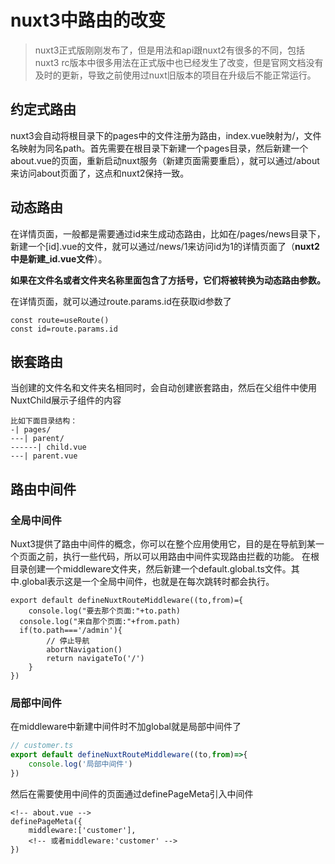 # nuxt3中路由的改变
> nuxt3正式版刚刚发布了，但是用法和api跟nuxt2有很多的不同，包括nuxt3 rc版本中很多用法在正式版中也已经发生了改变，但是官网文档没有及时的更新，导致之前使用过nuxt旧版本的项目在升级后不能正常运行。

## 约定式路由
nuxt3会自动将根目录下的pages中的文件注册为路由，index.vue映射为/，文件名映射为同名path。首先需要在根目录下新建一个pages目录，然后新建一个about.vue的页面，重新启动nuxt服务（新建页面需要重启），就可以通过/about来访问about页面了，这点和nuxt2保持一致。

## 动态路由
在详情页面，一般都是需要通过id来生成动态路由，比如在/pages/news目录下，新建一个[id].vue的文件，就可以通过/news/1来访问id为1的详情页面了（**nuxt2中是新建_id.vue文件**）。

**如果在文件名或者文件夹名称里面包含了方括号，它们将被转换为动态路由参数。**

在详情页面，就可以通过route.params.id在获取id参数了
```vue
const route=useRoute()
const id=route.params.id
```

## 嵌套路由
当创建的文件名和文件夹名相同时，会自动创建嵌套路由，然后在父组件中使用NuxtChild展示子组件的内容
```
比如下面目录结构：
-| pages/
---| parent/
------| child.vue
---| parent.vue
```
## 路由中间件

### 全局中间件
Nuxt3提供了路由中间件的概念，你可以在整个应用使用它，目的是在导航到某一个页面之前，执行一些代码，所以可以用路由中间件实现路由拦截的功能。
在根目录创建一个middleware文件夹，然后新建一个default.global.ts文件。其中.global表示这是一个全局中间件，也就是在每次跳转时都会执行。
```
export default defineNuxtRouteMiddleware((to,from)={
    console.log("要去那个页面:"+to.path)
  console.log("来自那个页面:"+from.path)
  if(to.path==='/admin'){
        // 停止导航
        abortNavigation()
        return navigateTo('/')
    }
})
```

### 局部中间件
在middleware中新建中间件时不加global就是局部中间件了
```ts
// customer.ts
export default defineNuxtRouteMiddleware((to,from)=>{
    console.log('局部中间件')
})
```
然后在需要使用中间件的页面通过definePageMeta引入中间件
```vue
<!-- about.vue -->
definePageMeta({
    middleware:['customer'],
    <!-- 或者middleware:'customer' -->
})
```